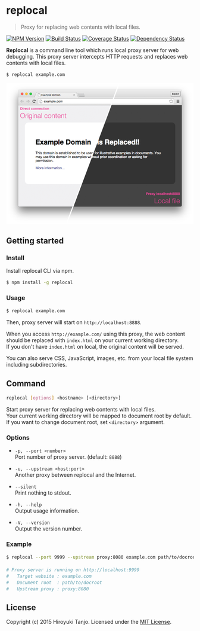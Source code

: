 # replocal
> Proxy for replacing web contents with local files.

[![NPM Version][npm-image]][npm-url]
[![Build Status][travis-image]][travis-url]
[![Coverage Status][coveralls-image]][coveralls-url]
[![Dependency Status][deps-image]][deps-url]

**Replocal** is a command line tool which runs local proxy server for web debugging.
This proxy server intercepts HTTP requests and replaces web contents with local files.

```sh
$ replocal example.com
```

![replocal](screenshot.png)

## Getting started

### Install
Install replocal CLI via npm.

```sh
$ npm install -g replocal
```

### Usage

```sh
$ replocal example.com
```

Then, proxy server will start on `http://localhost:8888`.  

When you access `http://example.com/` using this proxy, the web content should be replaced with `index.html` on your current working directory.  
If you don't have `index.html` on local, the original content will be served.

You can also serve CSS, JavaScript, images, etc. from your local file system including subdirectories.

## Command

```sh
replocal [options] <hostname> [<directory>]
```

Start proxy server for replacing web contents with local files.  
Your current working directory will be mapped to document root by default.  
If you want to change document root, set `<directory>` argument.

### Options

- `-p, --port <number>`  
  Port number of proxy server. (default: `8888`)

- `-u, --upstream <host:port>`  
  Another proxy between replocal and the Internet.

- `--silent`  
  Print nothing to stdout.

- `-h, --help`  
  Output usage information.

- `-V, --version`  
  Output the version number.

### Example

```sh
$ replocal --port 9999 --upstream proxy:8080 example.com path/to/docroot

# Proxy server is running on http://localhost:9999
#   Target website : example.com
#   Document root  : path/to/docroot
#   Upstream proxy : proxy:8080
```

## License
Copyright (c) 2015 Hiroyuki Tanjo. Licensed under the [MIT License](LICENSE).

[npm-image]: https://img.shields.io/npm/v/replocal.svg
[npm-url]: https://www.npmjs.com/package/replocal
[travis-image]: https://travis-ci.org/htanjo/replocal.svg?branch=master
[travis-url]: https://travis-ci.org/htanjo/replocal
[coveralls-image]: https://coveralls.io/repos/htanjo/replocal/badge.svg?branch=master&service=github
[coveralls-url]: https://coveralls.io/github/htanjo/replocal
[deps-image]: https://david-dm.org/htanjo/replocal.svg
[deps-url]: https://david-dm.org/htanjo/replocal
